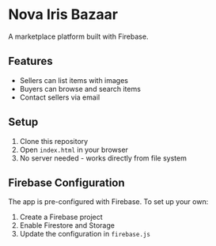 # Nova Iris Bazaar

A marketplace platform built with Firebase.

## Features
- Sellers can list items with images
- Buyers can browse and search items
- Contact sellers via email

## Setup
1. Clone this repository
2. Open `index.html` in your browser
3. No server needed - works directly from file system

## Firebase Configuration
The app is pre-configured with Firebase. To set up your own:
1. Create a Firebase project
2. Enable Firestore and Storage
3. Update the configuration in `firebase.js`